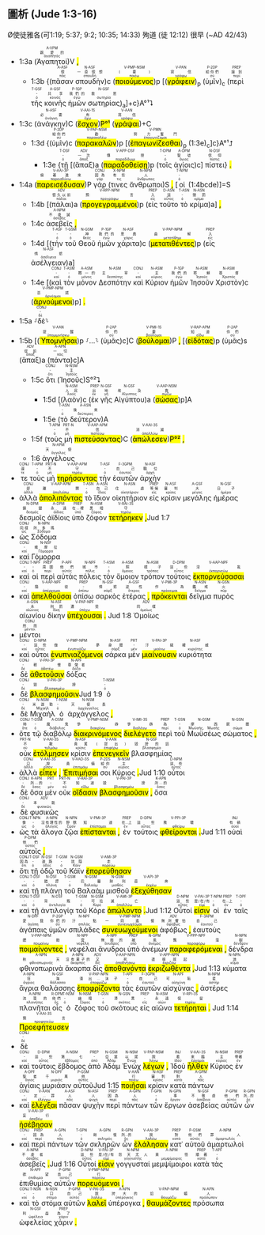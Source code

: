 ## 圖析 (Jude 1:3-16)
Ø使徒雅各(可1:19; 5:37; 9:2; 10:35; 14:33) 殉道 (徒 12:12) 很早 (~AD 42/43)
- 1:3a (<RUBY><ruby><ruby>Ἀγαπητοί<rt>ἀγαπητός</rt></ruby><rt>親愛的</rt></ruby><rt>A-VPM</rt></RUBY>)V <mark class='punctuation'>,</mark> 
	- 1:3b {(<RUBY><ruby><ruby>πᾶσαν<rt>πᾶς</rt></ruby><rt>很</rt></ruby><rt>A-ASF</rt></RUBY> <RUBY><ruby><ruby>σπουδὴν<rt>σπουδή</rt></ruby><rt>一直很想</rt></ruby><rt>N-ASF</rt></RUBY>)c (<RUBY><ruby><ruby><mark class='ptc'>ποιούμενος</mark><rt>ποιέω</rt></ruby><rt>(要)</rt></ruby><rt>V-PMP-NSM</rt></RUBY>)p [(<RUBY><ruby><ruby><mark class='inf'>γράφειν</mark><rt>γράφω</rt></ruby><rt>寫信</rt></ruby><rt>V-PAN</rt></RUBY>)<sub>p</sub> (<RUBY><ruby><ruby>ὑμῖν<rt>σύ</rt></ruby><rt>給你們</rt></ruby><rt>P-2DP</rt></RUBY>)<sub>c</sub> (<RUBY><ruby><ruby>περὶ<rt>περί</rt></ruby><rt>論到</rt></ruby><rt>PREP</rt></RUBY> <RUBY><ruby><ruby>τῆς<rt>ὀ</rt></ruby><rt>-</rt></ruby><rt>T-GSF</rt></RUBY> <RUBY><ruby><ruby>κοινῆς<rt>κοινός</rt></ruby><rt>共享</rt></ruby><rt>A-GSF</rt></RUBY> <RUBY><ruby><ruby>ἡμῶν<rt>ἐγώ</rt></ruby><rt>我們的</rt></ruby><rt>P-1GP</rt></RUBY> <RUBY><ruby><ruby>σωτηρίας<rt>σωτηρία</rt></ruby><rt>救恩</rt></ruby><rt>N-GSF</rt></RUBY>)<sub>a</sub>]+c}A°¹⮧
- 1:3c (<RUBY><ruby><ruby>ἀνάγκην<rt>ἀνάγκη</rt></ruby><rt>必要</rt></ruby><rt>N-ASF</rt></RUBY>)C (<RUBY><ruby><ruby><mark class='verb'>ἔσχον</mark><rt>ἔχω</rt></ruby><rt>有</rt></ruby><rt>V-AAI-1S</rt></RUBY>)<mark>P°¹</mark> (<RUBY><ruby><ruby><mark class='inf'>γράψαι</mark><rt>γράφω</rt></ruby><rt>寫信</rt></ruby><rt>V-AAN</rt></RUBY>)+C 
	- 1:3d {(<RUBY><ruby><ruby>ὑμῖν<rt>σύ</rt></ruby><rt>給你們</rt></ruby><rt>P-2DP</rt></RUBY>)c (<RUBY><ruby><ruby><mark class='ptc'>παρακαλῶν</mark><rt>παρακαλέω</rt></ruby><rt>勸</rt></ruby><rt>V-PAP-NSM</rt></RUBY>)p [(<RUBY><ruby><ruby><mark class='inf'>ἐπαγωνίζεσθαι</mark><rt>ἐπαγωνίζομαι</rt></ruby><rt>努力奮鬥</rt></ruby><rt>V-PMN</rt></RUBY>)<sub>p</sub> (1:3e)<sub>c</sub>]c}A°¹⮥
		- 1:3e {<RUBY><ruby><ruby>τῇ<rt>ὀ</rt></ruby><rt>-</rt></ruby><rt>T-DSF</rt></RUBY> [(<RUBY><ruby><ruby>ἅπαξ<rt>ἅπαξ</rt></ruby><rt>一次</rt></ruby><rt>ADV</rt></RUBY>)a (<RUBY><ruby><ruby><mark class='ptc'>παραδοθείσῃ</mark><rt>παραδίδωμι</rt></ruby><rt>傳授</rt></ruby><rt>V-APP-DSF</rt></RUBY>)p (<RUBY><ruby><ruby>τοῖς<rt>ὀ</rt></ruby><rt>-</rt></ruby><rt>T-DPM</rt></RUBY> <RUBY><ruby><ruby>ἁγίοις<rt>ἅγιος</rt></ruby><rt>聖徒</rt></ruby><rt>A-DPM</rt></RUBY>)c] <RUBY><ruby><ruby>πίστει<rt>πίστις</rt></ruby><rt>信仰</rt></ruby><rt>N-DSF</rt></RUBY>} <mark class='punctuation'>.</mark>
- 1:4a (<RUBY><ruby><ruby><mark class='verb'>παρεισέδυσαν</mark><rt>παρεισδύνω</rt></ruby><rt>偷著進來</rt></ruby><rt>V-AAI-3P</rt></RUBY>)P <RUBY><ruby><ruby>γάρ<rt>γάρ</rt></ruby><rt>因為</rt></ruby><rt>CONJ</rt></RUBY> (<RUBY><ruby><ruby>τινες<rt>τις</rt></ruby><rt>有些</rt></ruby><rt>X-NPM</rt></RUBY> <RUBY><ruby><ruby>ἄνθρωποι<rt>ἄνθρωπος</rt></ruby><rt>人</rt></ruby><rt>N-NPM</rt></RUBY>)S <mark class='punctuation'>,</mark> [<RUBY><ruby><ruby>οἱ<rt>ὀ</rt></ruby><rt>-</rt></ruby><rt>T-NPM</rt></RUBY> (1:4bcde)]=S
	- 1:4b [(<RUBY><ruby><ruby>πάλαι<rt>πάλαι</rt></ruby><rt>很久以前</rt></ruby><rt>ADV</rt></RUBY>)a (<RUBY><ruby><ruby><mark class='ptc'>προγεγραμμένοι</mark><rt>προγράφω</rt></ruby><rt>預言</rt></ruby><rt>V-RPP-NPM</rt></RUBY>)p (<RUBY><ruby><ruby>εἰς<rt>εἰς</rt></ruby><rt>入</rt></ruby><rt>PREP</rt></RUBY> <RUBY><ruby><ruby>τοῦτο<rt>οὗτος</rt></ruby><rt>這</rt></ruby><rt>D-ASN</rt></RUBY> <RUBY><ruby><ruby>τὸ<rt>ὀ</rt></ruby><rt>-</rt></ruby><rt>T-ASN</rt></RUBY> <RUBY><ruby><ruby>κρίμα<rt>κρίμα</rt></ruby><rt>懲罰</rt></ruby><rt>N-ASN</rt></RUBY>)a] <mark class='punctuation'>,</mark> 
	- 1:4c <RUBY><ruby><ruby>ἀσεβεῖς<rt>ἀσεβής</rt></ruby><rt>不虔誠</rt></ruby><rt>A-NPM</rt></RUBY> <mark class='punctuation'>,</mark> 
	- 1:4d [(<RUBY><ruby><ruby>τὴν<rt>ὀ</rt></ruby><rt>-</rt></ruby><rt>T-ASF</rt></RUBY> <RUBY><ruby><ruby>τοῦ<rt>ὀ</rt></ruby><rt>-</rt></ruby><rt>T-GSM</rt></RUBY> <RUBY><ruby><ruby>Θεοῦ<rt>θεός</rt></ruby><rt>神</rt></ruby><rt>N-GSM</rt></RUBY> <RUBY><ruby><ruby>ἡμῶν<rt>ἐγώ</rt></ruby><rt>我們的</rt></ruby><rt>P-1GP</rt></RUBY> <RUBY><ruby><ruby>χάριτα<rt>χάρις</rt></ruby><rt>恩典</rt></ruby><rt>N-ASF</rt></RUBY>)c (<RUBY><ruby><ruby><mark class='ptc'>μετατιθέντες</mark><rt>μετατίθημι</rt></ruby><rt>曲解</rt></ruby><rt>V-PAP-NPM</rt></RUBY>)p (<RUBY><ruby><ruby>εἰς<rt>εἰς</rt></ruby><rt>入</rt></ruby><rt>PREP</rt></RUBY> <RUBY><ruby><ruby>ἀσέλγειαν<rt>ἀσέλγεια</rt></ruby><rt>情慾</rt></ruby><rt>N-ASF</rt></RUBY>)a]
	- 1:4e [(<RUBY><ruby><ruby>καὶ<rt>καί</rt></ruby><rt>-</rt></ruby><rt>CONJ</rt></RUBY> <RUBY><ruby><ruby>τὸν<rt>ὀ</rt></ruby><rt>-</rt></ruby><rt>T-ASM</rt></RUBY> <RUBY><ruby><ruby>μόνον<rt>μόνος</rt></ruby><rt>獨一的</rt></ruby><rt>A-ASM</rt></RUBY> <RUBY><ruby><ruby>Δεσπότην<rt>δεσπότης</rt></ruby><rt>主宰</rt></ruby><rt>N-ASM</rt></RUBY> <RUBY><ruby><ruby>καὶ<rt>καί</rt></ruby><rt>-</rt></ruby><rt>CONJ</rt></RUBY> <RUBY><ruby><ruby>Κύριον<rt>κύριος</rt></ruby><rt>主</rt></ruby><rt>N-ASM</rt></RUBY> <RUBY><ruby><ruby>ἡμῶν<rt>ἐγώ</rt></ruby><rt>我們的</rt></ruby><rt>P-1GP</rt></RUBY> <RUBY><ruby><ruby>Ἰησοῦν<rt>Ἰησοῦς</rt></ruby><rt>耶穌</rt></ruby><rt>N-ASM</rt></RUBY> <RUBY><ruby><ruby>Χριστὸν<rt>Χριστός</rt></ruby><rt>基督</rt></ruby><rt>N-ASM</rt></RUBY>)c (<RUBY><ruby><ruby><mark class='ptc'>ἀρνούμενοι</mark><rt>ἀρνέομαι</rt></ruby><rt>否認</rt></ruby><rt>V-PMP-NPM</rt></RUBY>)p] <mark class='punctuation'>.</mark> 
- 1:5a ⸉<RUBY><ruby><ruby>δὲ<rt>δέ</rt></ruby><rt>-</rt></ruby><rt>CONJ</rt></RUBY>⸊
- 1:5b [(<RUBY><ruby><ruby><mark class='inf'>Ὑπομνῆσαι</mark><rt>ὑπομιμνήσκω</rt></ruby><rt>提醒</rt></ruby><rt>V-AAN</rt></RUBY>)p ⸉...⸊ (<RUBY><ruby><ruby>ὑμᾶς<rt>σύ</rt></ruby><rt>你們</rt></ruby><rt>P-2AP</rt></RUBY>)c]C (<RUBY><ruby><ruby><mark class='verb'>βούλομαι</mark><rt>βούλομαι</rt></ruby><rt>要</rt></ruby><rt>V-PMI-1S</rt></RUBY>)P <mark class='punctuation'>,</mark> [(<RUBY><ruby><ruby><mark class='ptc'>εἰδότας</mark><rt>εἴδω</rt></ruby><rt>知道</rt></ruby><rt>V-RAP-APM</rt></RUBY>)p (<RUBY><ruby><ruby>ὑμᾶς<rt>σύ</rt></ruby><rt>你們</rt></ruby><rt>P-2AP</rt></RUBY>)s (<RUBY><ruby><ruby>ἅπαξ<rt>ἅπαξ</rt></ruby><rt>從前</rt></ruby><rt>ADV</rt></RUBY>)a (<RUBY><ruby><ruby>πάντα<rt>πᾶς</rt></ruby><rt>一切</rt></ruby><rt>A-APN</rt></RUBY>)c]A
	- 1:5c <RUBY><ruby><ruby>ὅτι<rt>ὅτι</rt></ruby><rt>-</rt></ruby><rt>CONJ</rt></RUBY> (<RUBY><ruby><ruby>Ἰησοῦς<rt>Ἰησοῦς</rt></ruby><rt>主</rt></ruby><rt>N-NSM</rt></RUBY>)S°²⮧
		- 1:5d [(<RUBY><ruby><ruby>λαὸν<rt>λαός</rt></ruby><rt>人民</rt></ruby><rt>N-ASM</rt></RUBY>)c (<RUBY><ruby><ruby>ἐκ<rt>ἐκ</rt></ruby><rt>出</rt></ruby><rt>PREP</rt></RUBY> <RUBY><ruby><ruby>γῆς<rt>γῆ</rt></ruby><rt>地</rt></ruby><rt>N-GSF</rt></RUBY> <RUBY><ruby><ruby>Αἰγύπτου<rt>Αἴγυπτος</rt></ruby><rt>埃及</rt></ruby><rt>N-GSF</rt></RUBY>)a (<RUBY><ruby><ruby><mark class='ptc'>σώσας</mark><rt>σῴζω</rt></ruby><rt>救</rt></ruby><rt>V-AAP-NSM</rt></RUBY>)p]A 
		- 1:5e (<RUBY><ruby><ruby>τὸ<rt>ὀ</rt></ruby><rt>-</rt></ruby><rt>T-ASN</rt></RUBY> <RUBY><ruby><ruby>δεύτερον<rt>δεύτερος</rt></ruby><rt>後來</rt></ruby><rt>A-ASN</rt></RUBY>)A 
	- 1:5f (<RUBY><ruby><ruby>τοὺς<rt>ὀ</rt></ruby><rt>-</rt></ruby><rt>T-APM</rt></RUBY> <RUBY><ruby><ruby>μὴ<rt>μή</rt></ruby><rt>不</rt></ruby><rt>PRT-N</rt></RUBY> <RUBY><ruby><ruby><mark class='ptc'>πιστεύσαντας</mark><rt>πιστεύω</rt></ruby><rt>信</rt></ruby><rt>V-AAP-APM</rt></RUBY>)C (<RUBY><ruby><ruby><mark class='verb'>ἀπώλεσεν</mark><rt>ἀπολλύω</rt></ruby><rt>消滅</rt></ruby><rt>V-AAI-3S</rt></RUBY>)<mark>P°²</mark> <mark class='punctuation'>,</mark>
	- 1:6 <RUBY><ruby><ruby>ἀγγέλους<rt>ἄγγελος</rt></ruby><rt>天使</rt></ruby><rt>N-APM</rt></RUBY> 
- <RUBY><ruby><ruby>τε<rt>τε</rt></ruby><rt>還</rt></ruby><rt>CONJ</rt></RUBY> <RUBY><ruby><ruby>τοὺς<rt>ὀ</rt></ruby><rt>-</rt></ruby><rt>T-APM</rt></RUBY> <RUBY><ruby><ruby>μὴ<rt>μή</rt></ruby><rt>不</rt></ruby><rt>PRT-N</rt></RUBY> <RUBY><ruby><ruby><mark class='ptc'>τηρήσαντας</mark><rt>τηρέω</rt></ruby><rt>守</rt></ruby><rt>V-AAP-APM</rt></RUBY> <RUBY><ruby><ruby>τὴν<rt>ὀ</rt></ruby><rt>-</rt></ruby><rt>T-ASF</rt></RUBY> <RUBY><ruby><ruby>ἑαυτῶν<rt>ἑαυτοῦ</rt></ruby><rt>自己</rt></ruby><rt>F-3GPM</rt></RUBY> <RUBY><ruby><ruby>ἀρχὴν<rt>ἀρχή</rt></ruby><rt>職位</rt></ruby><rt>N-ASF</rt></RUBY> 
- <RUBY><ruby><ruby>ἀλλὰ<rt>ἀλλά</rt></ruby><rt>卻</rt></ruby><rt>CONJ</rt></RUBY> <RUBY><ruby><ruby><mark class='ptc'>ἀπολιπόντας</mark><rt>ἀπολείπω</rt></ruby><rt>離開</rt></ruby><rt>V-AAP-APM</rt></RUBY> <RUBY><ruby><ruby>τὸ<rt>ὀ</rt></ruby><rt>-</rt></ruby><rt>T-ASN</rt></RUBY> <RUBY><ruby><ruby>ἴδιον<rt>ἴδιος</rt></ruby><rt>自己</rt></ruby><rt>A-ASN</rt></RUBY> <RUBY><ruby><ruby>οἰκητήριον<rt>οἰκητήριον</rt></ruby><rt>住處</rt></ruby><rt>N-ASN</rt></RUBY> <RUBY><ruby><ruby>εἰς<rt>εἰς</rt></ruby><rt>等候</rt></ruby><rt>PREP</rt></RUBY> <RUBY><ruby><ruby>κρίσιν<rt>κρίσις</rt></ruby><rt>審判</rt></ruby><rt>N-ASF</rt></RUBY> <RUBY><ruby><ruby>μεγάλης<rt>μέγας</rt></ruby><rt>大</rt></ruby><rt>A-GSF</rt></RUBY> <RUBY><ruby><ruby>ἡμέρας<rt>ἡμέρα</rt></ruby><rt>日子</rt></ruby><rt>N-GSF</rt></RUBY> <RUBY><ruby><ruby>δεσμοῖς<rt>δεσμός</rt></ruby><rt>鎖鏈</rt></ruby><rt>N-DPM</rt></RUBY> <RUBY><ruby><ruby>ἀϊδίοις<rt>ἀΐδιος</rt></ruby><rt>永遠</rt></ruby><rt>A-DPM</rt></RUBY> <RUBY><ruby><ruby>ὑπὸ<rt>ὑπό</rt></ruby><rt>在...裡</rt></ruby><rt>PREP</rt></RUBY> <RUBY><ruby><ruby>ζόφον<rt>ζόφος</rt></ruby><rt>黑暗</rt></ruby><rt>N-ASM</rt></RUBY> <RUBY><ruby><ruby><mark class='verb'>τετήρηκεν</mark><rt>τηρέω</rt></ruby><rt>守</rt></ruby><rt>V-RAI-3S</rt></RUBY> <mark class='punctuation'>,</mark>Jud 1:7 
- <RUBY><ruby><ruby>ὡς<rt>ὡς</rt></ruby><rt>同樣</rt></ruby><rt>CONJ</rt></RUBY> <RUBY><ruby><ruby>Σόδομα<rt>Σόδομα</rt></ruby><rt>所多瑪</rt></ruby><rt>N-NPN</rt></RUBY> 
- <RUBY><ruby><ruby>καὶ<rt>καί</rt></ruby><rt>-</rt></ruby><rt>CONJ</rt></RUBY> <RUBY><ruby><ruby>Γόμορρα<rt>Γόμορρα</rt></ruby><rt>蛾摩拉</rt></ruby><rt>N-NSF</rt></RUBY> 
- <RUBY><ruby><ruby>καὶ<rt>καί</rt></ruby><rt>-</rt></ruby><rt>CONJ</rt></RUBY> <RUBY><ruby><ruby>αἱ<rt>ὀ</rt></ruby><rt>-</rt></ruby><rt>T-NPF</rt></RUBY> <RUBY><ruby><ruby>περὶ<rt>περί</rt></ruby><rt>周圍</rt></ruby><rt>PREP</rt></RUBY> <RUBY><ruby><ruby>αὐτὰς<rt>αὐτός</rt></ruby><rt>他們</rt></ruby><rt>P-APF</rt></RUBY> <RUBY><ruby><ruby>πόλεις<rt>πόλις</rt></ruby><rt>城市</rt></ruby><rt>N-NPF</rt></RUBY> <RUBY><ruby><ruby>τὸν<rt>ὀ</rt></ruby><rt>-</rt></ruby><rt>T-ASM</rt></RUBY> <RUBY><ruby><ruby>ὅμοιον<rt>ὅμοιος</rt></ruby><rt>照</rt></ruby><rt>A-ASM</rt></RUBY> <RUBY><ruby><ruby>τρόπον<rt>τρόπος</rt></ruby><rt>樣子</rt></ruby><rt>N-ASM</rt></RUBY> <RUBY><ruby><ruby>τούτοις<rt>οὗτος</rt></ruby><rt>這些</rt></ruby><rt>D-DPM</rt></RUBY> <RUBY><ruby><ruby><mark class='ptc'>ἐκπορνεύσασαι</mark><rt>ἐκπορνεύω</rt></ruby><rt>淫亂</rt></ruby><rt>V-AAP-NPF</rt></RUBY> 
- <RUBY><ruby><ruby>καὶ<rt>καί</rt></ruby><rt>-</rt></ruby><rt>CONJ</rt></RUBY> <RUBY><ruby><ruby><mark class='ptc'>ἀπελθοῦσαι</mark><rt>ἀπέρχομαι</rt></ruby><rt>隨從</rt></ruby><rt>V-AAP-NPF</rt></RUBY> <RUBY><ruby><ruby>ὀπίσω<rt>ὀπίσω</rt></ruby><rt>-</rt></ruby><rt>PREP</rt></RUBY> <RUBY><ruby><ruby>σαρκὸς<rt>σάρξ</rt></ruby><rt>情慾</rt></ruby><rt>N-GSF</rt></RUBY> <RUBY><ruby><ruby>ἑτέρας<rt>ἕτερος</rt></ruby><rt>逆性</rt></ruby><rt>A-GSF</rt></RUBY> <mark class='punctuation'>,</mark> <RUBY><ruby><ruby><mark class='verb'>πρόκεινται</mark><rt>πρόκειμαι</rt></ruby><rt>作為</rt></ruby><rt>V-PMI-3P</rt></RUBY> <RUBY><ruby><ruby>δεῖγμα<rt>δεῖγμα</rt></ruby><rt>鑑戒</rt></ruby><rt>N-ASN</rt></RUBY> <RUBY><ruby><ruby>πυρὸς<rt>πῦρ</rt></ruby><rt>火</rt></ruby><rt>N-GSN</rt></RUBY> <RUBY><ruby><ruby>αἰωνίου<rt>αἰώνιος</rt></ruby><rt>永</rt></ruby><rt>A-GSN</rt></RUBY> <RUBY><ruby><ruby>δίκην<rt>δίκη</rt></ruby><rt>刑罰</rt></ruby><rt>N-ASF</rt></RUBY> <RUBY><ruby><ruby><mark class='ptc'>ὑπέχουσαι</mark><rt>ὑπέχω</rt></ruby><rt>遭受</rt></ruby><rt>V-PAP-NPF</rt></RUBY> <mark class='punctuation'>.</mark> Jud 1:8 <RUBY><ruby><ruby>Ὁμοίως<rt>ὁμοίως</rt></ruby><rt>同樣</rt></ruby><rt>ADV</rt></RUBY> 
- <RUBY><ruby><ruby>μέντοι<rt>μέντοι</rt></ruby><rt>然而</rt></ruby><rt>CONJ</rt></RUBY> 
- <RUBY><ruby><ruby>καὶ<rt>καί</rt></ruby><rt>-</rt></ruby><rt>CONJ</rt></RUBY> <RUBY><ruby><ruby>οὗτοι<rt>οὗτος</rt></ruby><rt>這些</rt></ruby><rt>D-NPM</rt></RUBY> <RUBY><ruby><ruby><mark class='ptc'>ἐνυπνιαζόμενοι</mark><rt>ἐνυπνιάζω</rt></ruby><rt>做夢</rt></ruby><rt>V-PMP-NPM</rt></RUBY> <RUBY><ruby><ruby>σάρκα<rt>σάρξ</rt></ruby><rt>身體</rt></ruby><rt>N-ASF</rt></RUBY> <RUBY><ruby><ruby>μὲν<rt>μέν</rt></ruby><rt>-</rt></ruby><rt>PRT</rt></RUBY> <RUBY><ruby><ruby><mark class='verb'>μιαίνουσιν</mark><rt>μιαίνω</rt></ruby><rt>汙穢</rt></ruby><rt>V-PAI-3P</rt></RUBY> <RUBY><ruby><ruby>κυριότητα<rt>κυριότης</rt></ruby><rt>權威</rt></ruby><rt>N-ASF</rt></RUBY> 
- <RUBY><ruby><ruby>δὲ<rt>δέ</rt></ruby><rt>-</rt></ruby><rt>CONJ</rt></RUBY> <RUBY><ruby><ruby><mark class='verb'>ἀθετοῦσιν</mark><rt>ἀθετέω</rt></ruby><rt>輕慢</rt></ruby><rt>V-PAI-3P</rt></RUBY> <RUBY><ruby><ruby>δόξας<rt>δόξα</rt></ruby><rt>尊榮者</rt></ruby><rt>N-APF</rt></RUBY> 
- <RUBY><ruby><ruby>δὲ<rt>δέ</rt></ruby><rt>-</rt></ruby><rt>CONJ</rt></RUBY> <RUBY><ruby><ruby><mark class='verb'>βλασφημοῦσιν</mark><rt>βλασφημέω</rt></ruby><rt>毀謗</rt></ruby><rt>V-PAI-3P</rt></RUBY>Jud 1:9 <RUBY><ruby><ruby>ὁ<rt>ὀ</rt></ruby><rt>-</rt></ruby><rt>T-NSM</rt></RUBY> 
- <RUBY><ruby><ruby>δὲ<rt>δέ</rt></ruby><rt>-</rt></ruby><rt>CONJ</rt></RUBY> <RUBY><ruby><ruby>Μιχαὴλ<rt>Μιχαήλ</rt></ruby><rt>米迦勒</rt></ruby><rt>N-NSM</rt></RUBY> <RUBY><ruby><ruby>ὁ<rt>ὀ</rt></ruby><rt>-</rt></ruby><rt>T-NSM</rt></RUBY> <RUBY><ruby><ruby>ἀρχάγγελος<rt>ἀρχάγγελος</rt></ruby><rt>天使長</rt></ruby><rt>N-NSM</rt></RUBY> <mark class='punctuation'>,</mark> 
- <RUBY><ruby><ruby>ὅτε<rt>ὅτε</rt></ruby><rt>時</rt></ruby><rt>CONJ</rt></RUBY> <RUBY><ruby><ruby>τῷ<rt>ὀ</rt></ruby><rt>-</rt></ruby><rt>T-DSM</rt></RUBY> <RUBY><ruby><ruby>διαβόλῳ<rt>διάβολος</rt></ruby><rt>魔鬼</rt></ruby><rt>A-DSM</rt></RUBY> <RUBY><ruby><ruby><mark class='ptc'>διακρινόμενος</mark><rt>διακρίνω</rt></ruby><rt>爭辯</rt></ruby><rt>V-PMP-NSM</rt></RUBY> <RUBY><ruby><ruby><mark class='verb'>διελέγετο</mark><rt>διαλέγω</rt></ruby><rt>爭辯</rt></ruby><rt>V-IMI-3S</rt></RUBY> <RUBY><ruby><ruby>περὶ<rt>περί</rt></ruby><rt>為</rt></ruby><rt>PREP</rt></RUBY> <RUBY><ruby><ruby>τοῦ<rt>ὀ</rt></ruby><rt>-</rt></ruby><rt>T-GSN</rt></RUBY> <RUBY><ruby><ruby>Μωϋσέως<rt>Μωϋσῆς, Μωσῆς</rt></ruby><rt>摩西</rt></ruby><rt>N-GSM</rt></RUBY> <RUBY><ruby><ruby>σώματος<rt>σῶμα</rt></ruby><rt>屍體</rt></ruby><rt>N-GSN</rt></RUBY> <mark class='punctuation'>,</mark> <RUBY><ruby><ruby>οὐκ<rt>οὐ</rt></ruby><rt>不</rt></ruby><rt>PRT-N</rt></RUBY> <RUBY><ruby><ruby><mark class='verb'>ἐτόλμησεν</mark><rt>τολμάω</rt></ruby><rt>敢</rt></ruby><rt>V-AAI-3S</rt></RUBY> <RUBY><ruby><ruby>κρίσιν<rt>κρίσις</rt></ruby><rt>責罵</rt></ruby><rt>N-ASF</rt></RUBY> <RUBY><ruby><ruby><mark class='inf'>ἐπενεγκεῖν</mark><rt>ἐπιφέρω</rt></ruby><rt>(提出)</rt></ruby><rt>V-AAN</rt></RUBY> <RUBY><ruby><ruby>βλασφημίας<rt>βλασφημία</rt></ruby><rt>毀謗的話</rt></ruby><rt>N-GSF</rt></RUBY> 
- <RUBY><ruby><ruby>ἀλλὰ<rt>ἀλλά</rt></ruby><rt>只</rt></ruby><rt>CONJ</rt></RUBY> <RUBY><ruby><ruby><mark class='verb'>εἶπεν</mark><rt>εἶπον</rt></ruby><rt>說</rt></ruby><rt>V-AAI-3S</rt></RUBY> <mark class='punctuation'>,</mark> <RUBY><ruby><ruby><mark class='verb'>Ἐπιτιμήσαι</mark><rt>ἐπιτιμάω</rt></ruby><rt>責備</rt></ruby><rt>V-AAO-3S</rt></RUBY> <RUBY><ruby><ruby>σοι<rt>σύ</rt></ruby><rt>給你</rt></ruby><rt>P-2DS</rt></RUBY> <RUBY><ruby><ruby>Κύριος<rt>κύριος</rt></ruby><rt>主</rt></ruby><rt>N-NSM</rt></RUBY> <mark class='punctuation'>.</mark>Jud 1:10 <RUBY><ruby><ruby>οὗτοι<rt>οὗτος</rt></ruby><rt>這些</rt></ruby><rt>D-NPM</rt></RUBY> 
- <RUBY><ruby><ruby>δὲ<rt>δέ</rt></ruby><rt>-</rt></ruby><rt>CONJ</rt></RUBY> <RUBY><ruby><ruby>ὅσα<rt>ὅσος</rt></ruby><rt>所...的</rt></ruby><rt>K-APN</rt></RUBY> <RUBY><ruby><ruby>μὲν<rt>μέν</rt></ruby><rt>-</rt></ruby><rt>PRT</rt></RUBY> <RUBY><ruby><ruby>οὐκ<rt>οὐ</rt></ruby><rt>不</rt></ruby><rt>PRT-N</rt></RUBY> <RUBY><ruby><ruby><mark class='verb'>οἴδασιν</mark><rt>εἴδω</rt></ruby><rt>知道</rt></ruby><rt>V-RAI-3P</rt></RUBY> <RUBY><ruby><ruby><mark class='verb'>βλασφημοῦσιν</mark><rt>βλασφημέω</rt></ruby><rt>毀謗</rt></ruby><rt>V-PAI-3P</rt></RUBY> <mark class='punctuation'>,</mark> <RUBY><ruby><ruby>ὅσα<rt>ὅσος</rt></ruby><rt>所...的</rt></ruby><rt>K-APN</rt></RUBY> 
- <RUBY><ruby><ruby>δὲ<rt>δέ</rt></ruby><rt>-</rt></ruby><rt>CONJ</rt></RUBY> <RUBY><ruby><ruby>φυσικῶς<rt>φυσικῶς</rt></ruby><rt>本能</rt></ruby><rt>ADV</rt></RUBY> 
- <RUBY><ruby><ruby>ὡς<rt>ὡς</rt></ruby><rt>像</rt></ruby><rt>CONJ</rt></RUBY> <RUBY><ruby><ruby>τὰ<rt>ὀ</rt></ruby><rt>-</rt></ruby><rt>T-NPN</rt></RUBY> <RUBY><ruby><ruby>ἄλογα<rt>ἄλογος</rt></ruby><rt>沒有理性的</rt></ruby><rt>A-NPN</rt></RUBY> <RUBY><ruby><ruby>ζῷα<rt>ζῷον</rt></ruby><rt>野獸</rt></ruby><rt>N-NPN</rt></RUBY> <RUBY><ruby><ruby><mark class='verb'>ἐπίστανται</mark><rt>ἐπίσταμαι</rt></ruby><rt>知道</rt></ruby><rt>V-PMI-3P</rt></RUBY> <mark class='punctuation'>,</mark> <RUBY><ruby><ruby>ἐν<rt>ἐν</rt></ruby><rt>在...上</rt></ruby><rt>PREP</rt></RUBY> <RUBY><ruby><ruby>τούτοις<rt>οὗτος</rt></ruby><rt>這些</rt></ruby><rt>D-DPN</rt></RUBY> <RUBY><ruby><ruby><mark class='verb'>φθείρονται</mark><rt>φθείρω</rt></ruby><rt>敗壞</rt></ruby><rt>V-PPI-3P</rt></RUBY> <mark class='punctuation'>.</mark>Jud 1:11 <RUBY><ruby><ruby>οὐαὶ<rt>οὐαί</rt></ruby><rt>有禍</rt></ruby><rt>INJ</rt></RUBY> <RUBY><ruby><ruby>αὐτοῖς<rt>αὐτός</rt></ruby><rt>他們</rt></ruby><rt>P-DPM</rt></RUBY> <mark class='punctuation'>,</mark> 
- <RUBY><ruby><ruby>ὅτι<rt>ὅτι</rt></ruby><rt>因為</rt></ruby><rt>CONJ</rt></RUBY> <RUBY><ruby><ruby>τῇ<rt>ὀ</rt></ruby><rt>-</rt></ruby><rt>T-DSF</rt></RUBY> <RUBY><ruby><ruby>ὁδῷ<rt>ὁδός</rt></ruby><rt>道路</rt></ruby><rt>N-DSF</rt></RUBY> <RUBY><ruby><ruby>τοῦ<rt>ὀ</rt></ruby><rt>-</rt></ruby><rt>T-GSM</rt></RUBY> <RUBY><ruby><ruby>Κάϊν<rt>Κάϊν</rt></ruby><rt>該隱</rt></ruby><rt>N-GSM</rt></RUBY> <RUBY><ruby><ruby><mark class='verb'>ἐπορεύθησαν</mark><rt>πορεύω</rt></ruby><rt>走</rt></ruby><rt>V-AMI-3P</rt></RUBY> 
- <RUBY><ruby><ruby>καὶ<rt>καί</rt></ruby><rt>-</rt></ruby><rt>CONJ</rt></RUBY> <RUBY><ruby><ruby>τῇ<rt>ὀ</rt></ruby><rt>-</rt></ruby><rt>T-DSF</rt></RUBY> <RUBY><ruby><ruby>πλάνῃ<rt>πλάνη</rt></ruby><rt>錯謬</rt></ruby><rt>N-DSF</rt></RUBY> <RUBY><ruby><ruby>τοῦ<rt>ὀ</rt></ruby><rt>-</rt></ruby><rt>T-GSM</rt></RUBY> <RUBY><ruby><ruby>Βαλαὰμ<rt>Βαλαάμ</rt></ruby><rt>巴蘭</rt></ruby><rt>N-GSM</rt></RUBY> <RUBY><ruby><ruby>μισθοῦ<rt>μισθός</rt></ruby><rt>財利</rt></ruby><rt>N-GSM</rt></RUBY> <RUBY><ruby><ruby><mark class='verb'>ἐξεχύθησαν</mark><rt>ἐκχέω</rt></ruby><rt>直奔</rt></ruby><rt>V-API-3P</rt></RUBY> 
- <RUBY><ruby><ruby>καὶ<rt>καί</rt></ruby><rt>-</rt></ruby><rt>CONJ</rt></RUBY> <RUBY><ruby><ruby>τῇ<rt>ὀ</rt></ruby><rt>-</rt></ruby><rt>T-DSF</rt></RUBY> <RUBY><ruby><ruby>ἀντιλογίᾳ<rt>ἀντιλογία</rt></ruby><rt>背叛</rt></ruby><rt>N-DSF</rt></RUBY> <RUBY><ruby><ruby>τοῦ<rt>ὀ</rt></ruby><rt>-</rt></ruby><rt>T-GSM</rt></RUBY> <RUBY><ruby><ruby>Κόρε<rt>Κορέ</rt></ruby><rt>可拉</rt></ruby><rt>N-GSM</rt></RUBY> <RUBY><ruby><ruby><mark class='verb'>ἀπώλοντο</mark><rt>ἀπολλύω</rt></ruby><rt>滅亡</rt></ruby><rt>V-AMI-3P</rt></RUBY> <mark class='punctuation'>.</mark>Jud 1:12 <RUBY><ruby><ruby>Οὗτοί<rt>οὗτος</rt></ruby><rt>這些</rt></ruby><rt>D-NPM</rt></RUBY> <RUBY><ruby><ruby><mark class='verb'>εἰσιν</mark><rt>εἰμί</rt></ruby><rt>是/在/有</rt></ruby><rt>V-PAI-3P</rt></RUBY> <RUBY><ruby><ruby>οἱ<rt>ὀ</rt></ruby><rt>-</rt></ruby><rt>T-NPM</rt></RUBY> <RUBY><ruby><ruby>ἐν<rt>ἐν</rt></ruby><rt>在...上</rt></ruby><rt>PREP</rt></RUBY> <RUBY><ruby><ruby>ταῖς<rt>ὀ</rt></ruby><rt>-</rt></ruby><rt>T-DPF</rt></RUBY> <RUBY><ruby><ruby>ἀγάπαις<rt>ἀγάπη</rt></ruby><rt>愛筵</rt></ruby><rt>N-DPF</rt></RUBY> <RUBY><ruby><ruby>ὑμῶν<rt>σύ</rt></ruby><rt>你們的</rt></ruby><rt>P-2GP</rt></RUBY> <RUBY><ruby><ruby>σπιλάδες<rt>σπιλάς</rt></ruby><rt>汙點</rt></ruby><rt>N-NPF</rt></RUBY> <RUBY><ruby><ruby><mark class='ptc'>συνευωχούμενοι</mark><rt>συνευωχέομαι</rt></ruby><rt>一同進餐</rt></ruby><rt>V-PMP-NPM</rt></RUBY> <RUBY><ruby><ruby>ἀφόβως<rt>ἀφόβως</rt></ruby><rt>無所懼怕</rt></ruby><rt>ADV</rt></RUBY> <mark class='punctuation'>,</mark> <RUBY><ruby><ruby>ἑαυτοὺς<rt>ἑαυτοῦ</rt></ruby><rt>自己</rt></ruby><rt>F-3APM</rt></RUBY> <RUBY><ruby><ruby><mark class='ptc'>ποιμαίνοντες</mark><rt>ποιμαίνω</rt></ruby><rt>餵飽</rt></ruby><rt>V-PAP-NPM</rt></RUBY> <mark class='punctuation'>,</mark> <RUBY><ruby><ruby>νεφέλαι<rt>νεφέλη</rt></ruby><rt>雲</rt></ruby><rt>N-NPF</rt></RUBY> <RUBY><ruby><ruby>ἄνυδροι<rt>ἄνυδρος</rt></ruby><rt>無雨的</rt></ruby><rt>A-NPF</rt></RUBY> <RUBY><ruby><ruby>ὑπὸ<rt>ὑπό</rt></ruby><rt>被</rt></ruby><rt>PREP</rt></RUBY> <RUBY><ruby><ruby>ἀνέμων<rt>ἄνεμος</rt></ruby><rt>風</rt></ruby><rt>N-GPM</rt></RUBY> <RUBY><ruby><ruby><mark class='ptc'>παραφερόμεναι</mark><rt>παραφέρω</rt></ruby><rt>飄蕩</rt></ruby><rt>V-PPP-NPF</rt></RUBY> <mark class='punctuation'>,</mark> <RUBY><ruby><ruby>δένδρα<rt>δένδρον</rt></ruby><rt>樹</rt></ruby><rt>N-NPN</rt></RUBY> <RUBY><ruby><ruby>φθινοπωρινὰ<rt>φθινοπωρινός</rt></ruby><rt>秋天</rt></ruby><rt>A-NPN</rt></RUBY> <RUBY><ruby><ruby>ἄκαρπα<rt>ἄκαρπος</rt></ruby><rt>沒有果子的</rt></ruby><rt>A-NPN</rt></RUBY> <RUBY><ruby><ruby>δὶς<rt>δίς</rt></ruby><rt>又</rt></ruby><rt>ADV</rt></RUBY> <RUBY><ruby><ruby><mark class='ptc'>ἀποθανόντα</mark><rt>ἀποθνήσκω</rt></ruby><rt>死</rt></ruby><rt>V-AAP-NPN</rt></RUBY> <RUBY><ruby><ruby><mark class='ptc'>ἐκριζωθέντα</mark><rt>ἐκριζόω</rt></ruby><rt>連根拔起</rt></ruby><rt>V-APP-NPN</rt></RUBY> <mark class='punctuation'>,</mark>Jud 1:13 <RUBY><ruby><ruby>κύματα<rt>κῦμα</rt></ruby><rt>浪</rt></ruby><rt>N-NPN</rt></RUBY> <RUBY><ruby><ruby>ἄγρια<rt>ἄγριος</rt></ruby><rt>狂</rt></ruby><rt>A-NPN</rt></RUBY> <RUBY><ruby><ruby>θαλάσσης<rt>θάλασσα</rt></ruby><rt>海</rt></ruby><rt>N-GSF</rt></RUBY> <RUBY><ruby><ruby><mark class='ptc'>ἐπαφρίζοντα</mark><rt>ἐπαφρίζω</rt></ruby><rt>湧出...沫子</rt></ruby><rt>V-PAP-NPN</rt></RUBY> <RUBY><ruby><ruby>τὰς<rt>ὀ</rt></ruby><rt>-</rt></ruby><rt>T-APF</rt></RUBY> <RUBY><ruby><ruby>ἑαυτῶν<rt>ἑαυτοῦ</rt></ruby><rt>自己</rt></ruby><rt>F-3GPN</rt></RUBY> <RUBY><ruby><ruby>αἰσχύνας<rt>αἰσχύνη</rt></ruby><rt>可恥</rt></ruby><rt>N-APF</rt></RUBY> <mark class='punctuation'>,</mark> <RUBY><ruby><ruby>ἀστέρες<rt>ἀστήρ</rt></ruby><rt>星</rt></ruby><rt>N-NPM</rt></RUBY> <RUBY><ruby><ruby>πλανῆται<rt>πλανήτης</rt></ruby><rt>流蕩的</rt></ruby><rt>A-NPM</rt></RUBY> <RUBY><ruby><ruby>οἷς<rt>ὅς</rt></ruby><rt>他們</rt></ruby><rt>R-DPM</rt></RUBY> <RUBY><ruby><ruby>ὁ<rt>ὀ</rt></ruby><rt>-</rt></ruby><rt>T-NSM</rt></RUBY> <RUBY><ruby><ruby>ζόφος<rt>ζόφος</rt></ruby><rt>幽暗</rt></ruby><rt>N-NSM</rt></RUBY> <RUBY><ruby><ruby>τοῦ<rt>ὀ</rt></ruby><rt>-</rt></ruby><rt>T-GSN</rt></RUBY> <RUBY><ruby><ruby>σκότους<rt>σκότος</rt></ruby><rt>漆黑</rt></ruby><rt>N-GSN</rt></RUBY> <RUBY><ruby><ruby>εἰς<rt>εἰς</rt></ruby><rt>-</rt></ruby><rt>PREP</rt></RUBY> <RUBY><ruby><ruby>αἰῶνα<rt>αἰών</rt></ruby><rt>永遠</rt></ruby><rt>N-ASM</rt></RUBY> <RUBY><ruby><ruby><mark class='verb'>τετήρηται</mark><rt>τηρέω</rt></ruby><rt>保留</rt></ruby><rt>V-RPI-3S</rt></RUBY> <mark class='punctuation'>.</mark> Jud 1:14 <RUBY><ruby><ruby><mark class='verb'>Προεφήτευσεν</mark><rt>προφητεύω</rt></ruby><rt>預言</rt></ruby><rt>V-AAI-3S</rt></RUBY> 
- <RUBY><ruby><ruby>δὲ<rt>δέ</rt></ruby><rt>-</rt></ruby><rt>CONJ</rt></RUBY> 
- <RUBY><ruby><ruby>καὶ<rt>καί</rt></ruby><rt>-</rt></ruby><rt>CONJ</rt></RUBY> <RUBY><ruby><ruby>τούτοις<rt>οὗτος</rt></ruby><rt>這些</rt></ruby><rt>D-DPM</rt></RUBY> <RUBY><ruby><ruby>ἕβδομος<rt>ἕβδομος</rt></ruby><rt>第七</rt></ruby><rt>A-NSM</rt></RUBY> <RUBY><ruby><ruby>ἀπὸ<rt>ἀπό</rt></ruby><rt>-</rt></ruby><rt>PREP</rt></RUBY> <RUBY><ruby><ruby>Ἀδὰμ<rt>Ἀδάμ</rt></ruby><rt>亞當</rt></ruby><rt>N-GSM</rt></RUBY> <RUBY><ruby><ruby>Ἑνὼχ<rt>Ἐνώχ</rt></ruby><rt>以諾</rt></ruby><rt>N-NSM</rt></RUBY> <RUBY><ruby><ruby><mark class='ptc'>λέγων</mark><rt>λέγω</rt></ruby><rt>說</rt></ruby><rt>V-PAP-NSM</rt></RUBY> <mark class='punctuation'>,</mark> <RUBY><ruby><ruby>Ἰδοὺ<rt>ἰδού</rt></ruby><rt>看</rt></ruby><rt>INJ</rt></RUBY> <RUBY><ruby><ruby><mark class='verb'>ἦλθεν</mark><rt>ἔρχομαι</rt></ruby><rt>來臨</rt></ruby><rt>V-AAI-3S</rt></RUBY> <RUBY><ruby><ruby>Κύριος<rt>κύριος</rt></ruby><rt>主</rt></ruby><rt>N-NSM</rt></RUBY> <RUBY><ruby><ruby>ἐν<rt>ἐν</rt></ruby><rt>帶著</rt></ruby><rt>PREP</rt></RUBY> <RUBY><ruby><ruby>ἁγίαις<rt>ἅγιος</rt></ruby><rt>聖者</rt></ruby><rt>A-DPF</rt></RUBY> <RUBY><ruby><ruby>μυριάσιν<rt>μυριάς</rt></ruby><rt>千萬</rt></ruby><rt>N-DPF</rt></RUBY> <RUBY><ruby><ruby>αὐτοῦ<rt>αὐτός</rt></ruby><rt>他</rt></ruby><rt>P-GSM</rt></RUBY>Jud 1:15 <RUBY><ruby><ruby><mark class='inf'>ποιῆσαι</mark><rt>ποιέω</rt></ruby><rt>行</rt></ruby><rt>V-AAN</rt></RUBY> <RUBY><ruby><ruby>κρίσιν<rt>κρίσις</rt></ruby><rt>審判</rt></ruby><rt>N-ASF</rt></RUBY> <RUBY><ruby><ruby>κατὰ<rt>κατά</rt></ruby><rt>對</rt></ruby><rt>PREP</rt></RUBY> <RUBY><ruby><ruby>πάντων<rt>πᾶς</rt></ruby><rt>人</rt></ruby><rt>A-GPM</rt></RUBY> 
- <RUBY><ruby><ruby>καὶ<rt>καί</rt></ruby><rt>-</rt></ruby><rt>CONJ</rt></RUBY> <RUBY><ruby><ruby><mark class='inf'>ἐλέγξαι</mark><rt>ἐλέγχω</rt></ruby><rt>定...罪</rt></ruby><rt>V-AAN</rt></RUBY> <RUBY><ruby><ruby>πᾶσαν<rt>πᾶς</rt></ruby><rt>人</rt></ruby><rt>A-ASF</rt></RUBY> <RUBY><ruby><ruby>ψυχὴν<rt>ψυχή</rt></ruby><rt>人</rt></ruby><rt>N-ASF</rt></RUBY> <RUBY><ruby><ruby>περὶ<rt>περί</rt></ruby><rt>因為</rt></ruby><rt>PREP</rt></RUBY> <RUBY><ruby><ruby>πάντων<rt>πᾶς</rt></ruby><rt>人</rt></ruby><rt>A-GPN</rt></RUBY> <RUBY><ruby><ruby>τῶν<rt>ὀ</rt></ruby><rt>-</rt></ruby><rt>T-GPN</rt></RUBY> <RUBY><ruby><ruby>ἔργων<rt>ἔργον</rt></ruby><rt>事</rt></ruby><rt>N-GPN</rt></RUBY> <RUBY><ruby><ruby>ἀσεβείας<rt>ἀσέβεια</rt></ruby><rt>不敬虔</rt></ruby><rt>N-GSF</rt></RUBY> <RUBY><ruby><ruby>αὐτῶν<rt>αὐτός</rt></ruby><rt>他們</rt></ruby><rt>P-GPM</rt></RUBY> <RUBY><ruby><ruby>ὧν<rt>ὅς</rt></ruby><rt>所...的</rt></ruby><rt>R-GPN</rt></RUBY> <RUBY><ruby><ruby><mark class='verb'>ἠσέβησαν</mark><rt>ἀσεβέω</rt></ruby><rt>妄行</rt></ruby><rt>V-AAI-3P</rt></RUBY> 
- <RUBY><ruby><ruby>καὶ<rt>καί</rt></ruby><rt>-</rt></ruby><rt>CONJ</rt></RUBY> <RUBY><ruby><ruby>περὶ<rt>περί</rt></ruby><rt>因為</rt></ruby><rt>PREP</rt></RUBY> <RUBY><ruby><ruby>πάντων<rt>πᾶς</rt></ruby><rt>人</rt></ruby><rt>A-GPN</rt></RUBY> <RUBY><ruby><ruby>τῶν<rt>ὀ</rt></ruby><rt>-</rt></ruby><rt>T-GPN</rt></RUBY> <RUBY><ruby><ruby>σκληρῶν<rt>σκληρός</rt></ruby><rt>剛愎</rt></ruby><rt>A-GPN</rt></RUBY> <RUBY><ruby><ruby>ὧν<rt>ὅς</rt></ruby><rt>所...的</rt></ruby><rt>R-GPN</rt></RUBY> <RUBY><ruby><ruby><mark class='verb'>ἐλάλησαν</mark><rt>λαλέω</rt></ruby><rt>說</rt></ruby><rt>V-AAI-3P</rt></RUBY> <RUBY><ruby><ruby>κατ᾽<rt>κατά</rt></ruby><rt>對</rt></ruby><rt>PREP</rt></RUBY> <RUBY><ruby><ruby>αὐτοῦ<rt>αὐτός</rt></ruby><rt>他們</rt></ruby><rt>P-GSM</rt></RUBY> <RUBY><ruby><ruby>ἁμαρτωλοὶ<rt>ἁμαρτωλός</rt></ruby><rt>罪人</rt></ruby><rt>A-NPM</rt></RUBY> <RUBY><ruby><ruby>ἀσεβεῖς<rt>ἀσεβής</rt></ruby><rt>不虔者</rt></ruby><rt>A-NPM</rt></RUBY> <mark class='punctuation'>.</mark>Jud 1:16 <RUBY><ruby><ruby>Οὗτοί<rt>οὗτος</rt></ruby><rt>這些</rt></ruby><rt>D-NPM</rt></RUBY> <RUBY><ruby><ruby><mark class='verb'>εἰσιν</mark><rt>εἰμί</rt></ruby><rt>是/在/有</rt></ruby><rt>V-PAI-3P</rt></RUBY> <RUBY><ruby><ruby>γογγυσταί<rt>γογγυστής</rt></ruby><rt>怨天尤人</rt></ruby><rt>N-NPM</rt></RUBY> <RUBY><ruby><ruby>μεμψίμοιροι<rt>μεμψίμοιρος</rt></ruby><rt>責怪</rt></ruby><rt>A-NPM</rt></RUBY> <RUBY><ruby><ruby>κατὰ<rt>κατά</rt></ruby><rt>順著</rt></ruby><rt>PREP</rt></RUBY> <RUBY><ruby><ruby>τὰς<rt>ὀ</rt></ruby><rt>-</rt></ruby><rt>T-APF</rt></RUBY> <RUBY><ruby><ruby>ἐπιθυμίας<rt>ἐπιθυμία</rt></ruby><rt>欲望</rt></ruby><rt>N-APF</rt></RUBY> <RUBY><ruby><ruby>αὐτῶν<rt>αὐτός</rt></ruby><rt>自己</rt></ruby><rt>P-GPM</rt></RUBY> <RUBY><ruby><ruby><mark class='ptc'>πορευόμενοι</mark><rt>πορεύω</rt></ruby><rt>行</rt></ruby><rt>V-PMP-NPM</rt></RUBY> <mark class='punctuation'>,</mark> 
- <RUBY><ruby><ruby>καὶ<rt>καί</rt></ruby><rt>-</rt></ruby><rt>CONJ</rt></RUBY> <RUBY><ruby><ruby>τὸ<rt>ὀ</rt></ruby><rt>-</rt></ruby><rt>T-NSN</rt></RUBY> <RUBY><ruby><ruby>στόμα<rt>στόμα</rt></ruby><rt>口</rt></ruby><rt>N-NSN</rt></RUBY> <RUBY><ruby><ruby>αὐτῶν<rt>αὐτός</rt></ruby><rt>自己</rt></ruby><rt>P-GPM</rt></RUBY> <RUBY><ruby><ruby><mark class='verb'>λαλεῖ</mark><rt>λαλέω</rt></ruby><rt>說</rt></ruby><rt>V-PAI-3S</rt></RUBY> <RUBY><ruby><ruby>ὑπέρογκα<rt>ὑπέρογκος</rt></ruby><rt>誇大的</rt></ruby><rt>A-APN</rt></RUBY> <mark class='punctuation'>,</mark> <RUBY><ruby><ruby><mark class='ptc'>θαυμάζοντες</mark><rt>θαυμάζω</rt></ruby><rt>諂媚</rt></ruby><rt>V-PAP-NPM</rt></RUBY> <RUBY><ruby><ruby>πρόσωπα<rt>πρόσωπον</rt></ruby><rt>人</rt></ruby><rt>N-APN</rt></RUBY> <RUBY><ruby><ruby>ὠφελείας<rt>ὠφέλεια</rt></ruby><rt>利益</rt></ruby><rt>N-GSF</rt></RUBY> <RUBY><ruby><ruby>χάριν<rt>χάριν</rt></ruby><rt>為了</rt></ruby><rt>PREP</rt></RUBY> <mark class='punctuation'>.</mark> 
